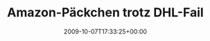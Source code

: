 ---
retweeted: false
source: <a href="http://twitter.com" rel="nofollow">Twitter Web Client</a>
entities:
  hashtags: []
  symbols: []
  user_mentions:
  - name: Matthew Paul Turner
    screen_name: JesusNeedsNewPR
    indices:
    - '65'
    - '81'
    id_str: '727580030084251648'
    id: '727580030084251648'
  - name: depone
    screen_name: depone
    indices:
    - '86'
    - '93'
    id_str: '5008851'
    id: '5008851'
  urls: []
display_text_range:
- '0'
- '133'
favorite_count: '0'
id_str: '4687383719'
truncated: false
retweet_count: '0'
id: '4687383719'
created_at: Wed Oct 07 17:33:25 +0000 2009
favorited: false
full_text: Amazon-Päckchen trotz DHL-Fail doch noch bekommen. Lesestoff von [@jesusneedsnewpr](https://twitter.com/jesusneedsnewpr)
  und [@depone](https://twitter.com/depone) drin. Die Offline-Abende sind gerettet!
lang: de
tags:
- pesos:twitter
date: '2009-10-07T17:33:25+00:00'
src: https://twitter.com/bascht/status/4687383719
original_url: https://twitter.com/bascht/status/4687383719
type: twitter_tweet
text: Amazon-Päckchen trotz DHL-Fail doch noch bekommen. Lesestoff von [@jesusneedsnewpr](https://twitter.com/jesusneedsnewpr)
  und [@depone](https://twitter.com/depone) drin. Die Offline-Abende sind gerettet!
title: 'Amazon-Päckchen trotz DHL-Fail '

---